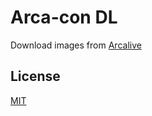 # Arca-con DL

Download images from [Arcalive](https://arca.live/e/)

## License

[MIT](https://github.com/7591yj/arca-con_downloader/blob/master/MIT)
